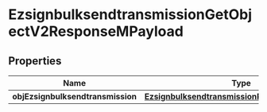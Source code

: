 
# EzsignbulksendtransmissionGetObjectV2ResponseMPayload

## Properties
| Name | Type | Description | Notes |
| ------------ | ------------- | ------------- | ------------- |
| **objEzsignbulksendtransmission** | [**EzsignbulksendtransmissionResponseCompound**](EzsignbulksendtransmissionResponseCompound.md) |  |  |



